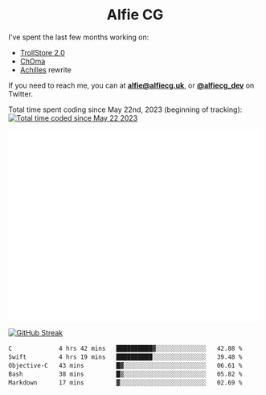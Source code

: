 <h1 align="center">Alfie CG</h1>

I've spent the last few months working on:
* [TrollStore 2.0](https://github.com/opa334/TrollStore)
* [ChOma](https://github.com/opa334/ChOma)
* [Achilles](https://github.com/alfiecg24/Achilles) rewrite

If you need to reach me, you can at **alfie@alfiecg.uk**, or **[@alfiecg_dev](https://twitter.com/alfiecg_dev)** on Twitter.

Total time spent coding since May 22nd, 2023 (beginning of tracking): <a href="https://wakatime.com/@61592169-b9cf-4af8-b6fa-8ac7d4369b01"><img src="https://wakatime.com/badge/user/61592169-b9cf-4af8-b6fa-8ac7d4369b01.svg" alt="Total time coded since May 22 2023" /></a>


<img align="center" src="/github-metrics.svg" alt="Metrics" width="500">

[![GitHub Streak](https://streak-stats.demolab.com/?user=alfiecg24)](https://git.io/streak-stats)

<!--START_SECTION:waka-->

```txt
C             4 hrs 42 mins   ██████████▓░░░░░░░░░░░░░░   42.88 %
Swift         4 hrs 19 mins   ██████████░░░░░░░░░░░░░░░   39.48 %
Objective-C   43 mins         █▓░░░░░░░░░░░░░░░░░░░░░░░   06.61 %
Bash          38 mins         █▒░░░░░░░░░░░░░░░░░░░░░░░   05.82 %
Markdown      17 mins         ▓░░░░░░░░░░░░░░░░░░░░░░░░   02.69 %
```

<!--END_SECTION:waka-->
